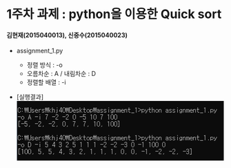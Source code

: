 1주차 과제 : python을 이용한 Quick sort
===
#### 김현재(2015040013), 신중수(2015040023)
* assignment_1.py
  * 정렬 방식 : -o
  * 오름차순 : A / 내림차순 : D
  * 정렬할 배열 : -i
    
  
* [실행결과]  
![result](https://raw.githubusercontent.com/KHJae/Cnetwork/master/assignment_1/result.PNG)

